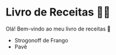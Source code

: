 # Livro de Receitas :man_cook:

Olá! Bem-vindo ao meu livro de receitas :wave:

- Strogonoff de Frango
- Pavê
